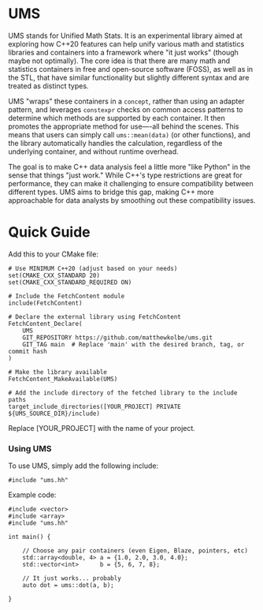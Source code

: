 # UMS

UMS stands for Unified Math Stats. It is an experimental library aimed at exploring how C++20 features can help unify various math and statistics libraries and containers into a framework where "it just works" (though maybe not optimally). The core idea is that there are many math and statistics containers in free and open-source software (FOSS), as well as in the STL, that have similar functionality but slightly different syntax and are treated as distinct types.

UMS "wraps" these containers in a `concept`, rather than using an adapter pattern, and leverages `constexpr` checks on common access patterns to determine which methods are supported by each container. It then promotes the appropriate method for use—-all behind the scenes. This means that users can simply call `ums::mean(data)` (or other functions), and the library automatically handles the calculation, regardless of the underlying container, and without runtime overhead.

The goal is to make C++ data analysis feel a little more "like Python" in the sense that things "just work." While C++'s type restrictions are great for performance, they can make it challenging to ensure compatibility between different types. UMS aims to bridge this gap, making C++ more approachable for data analysts by smoothing out these compatibility issues.

# Quick Guide

Add this to your CMake file:

```
# Use MINIMUM C++20 (adjust based on your needs)
set(CMAKE_CXX_STANDARD 20)
set(CMAKE_CXX_STANDARD_REQUIRED ON)

# Include the FetchContent module
include(FetchContent)

# Declare the external library using FetchContent
FetchContent_Declare(
    UMS
    GIT_REPOSITORY https://github.com/matthewkolbe/ums.git
    GIT_TAG main  # Replace 'main' with the desired branch, tag, or commit hash
)

# Make the library available
FetchContent_MakeAvailable(UMS)

# Add the include directory of the fetched library to the include paths
target_include_directories([YOUR_PROJECT] PRIVATE ${UMS_SOURCE_DIR}/include)
```

Replace [YOUR_PROJECT] with the name of your project.

### Using UMS

To use UMS, simply add the following include:

```
#include "ums.hh"
```

Example code:

```
#include <vector>
#include <array>
#include "ums.hh"

int main() {

    // Choose any pair containers (even Eigen, Blaze, pointers, etc)
    std::array<double, 4> a = {1.0, 2.0, 3.0, 4.0};
    std::vector<int>      b = {5, 6, 7, 8};

    // It just works... probably
    auto dot = ums::dot(a, b);

}
```